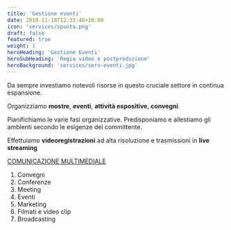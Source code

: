 ```yaml
---
title: 'Gestione eventi'
date: 2018-11-18T12:33:46+10:00
icon: 'services/spunta.png'
draft: false
featured: true
weight: 1
heroHeading: 'Gestione Eventi'
heroSubHeading: 'Regia video e postproduzione'
heroBackground: 'services/serv-eventi.jpg'
---
```


Da sempre investiamo notevoli risorse in questo cruciale settore in continua espansione.

Organizziamo **mostre**, **eventi**, **attività espositive**, **convegni**.

Pianifichiamo le varie fasi organizzative. Predisponiamo e allestiamo gli ambienti secondo le esigenze del committente.

Effettuiamo **videoregistrazioni** ad alta risoluzione e trasmissioni in **live streaming**

[COMUNICAZIONE MULTIMEDIALE](#http://localhost/services/comunicazione/) 

1. Convegni
2. Conferenze
3. Meeting
4. Eventi
5. Marketing
6. Filmati e video clip
7. Broadcasting
